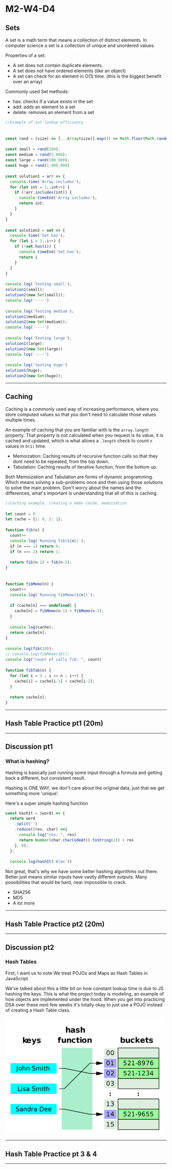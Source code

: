 # M2-W4-D4

## Sets

A set is a math term that means a collection of distinct elements. In computer
science a set is a collection of unique and unordered values.

Properties of a set:

- A set does not contain duplicate elements.
- A set does not have ordered elements (like an object)
- A set can check for an element in O(1) time. (this is the biggest benefit over
  an array)

Commonly used Set methods:

- has: checks if a value exists in the set
- add: adds an element to a set
- delete: removes an element from a set

```js
//Example of set lookup efficiency


const rand = (size) => [...Array(size)].map(() => Math.floor(Math.random() * size));

const small = rand(100);
const medium = rand(5_000);
const large = rand(100_000);
const huge = rand(1_000_000)

const solution1 = arr => {
  console.time('Array.includes');
  for (let int = 1;;int++) {
    if (!arr.includes(int)) {
      console.timeEnd('Array.includes');
      return int;
    }
  }
}

const solution2 = set => {
  console.time('Set.has');
  for (let i = 1;;i++) {
    if (!set.has(i)) {
      console.timeEnd('Set.has');
      return i
    }
  }
}

console.log('Testing small');
solution1(small);
solution2(new Set(small));
console.log('----')

console.log('Testing medium');
solution1(medium);
solution2(new Set(medium));
console.log('----')

console.log('Testing large');
solution1(large);
solution2(new Set(large))
console.log('----')

console.log('testing huge')
solution1(huge);
solution2(new Set(huge));

```

---

## Caching

Caching is a commonly used way of increasing performance, where you store
computed values so that you don't need to calculate those values multiple times.

An example of caching that you are familiar with is the `array.length` property.
That property is not calculated when you request is its value, it is cached and
updated, which is what allows a `.length` check to count `n` values in `O(1)`
time.

- Memoization: Caching results of recursive function calls so that they dont need
to be repeated, from the top down.
- Tabulation: Caching results of iterative function, from the bottom up.

Both Memoization and Tabulation are forms of dynamic programming. Which means
solving a sub-problems once and then using those solutions to solve the main
problem. Don't worry about the names and the differences, what's important is
understanding that all of this is caching.

```js
//Caching example, creating a memo cache, memoization

let count = 0
let cache = {1: 0, 2: 1};

function fib(n) {
  count++
  console.log(`Running fib(${n})`);
  if (n === 1) return 0;
  if (n === 2) return 1;

  return fib(n-1) + fib(n-2);
}


function fibMemo(n) {
  count++
  console.log(`Running fibMemo(${n})`);

  if (cache[n] === undefined) {
    cache[n] = fibMemo(n-1) + fibMemo(n-2);
  }

  console.log(cache);
  return cache[n];
}

console.log(fib(10));
// console.log(fibMemo(10));
console.log("count of calls fib: ", count)

function fibTab(n) {
  for (let i = 3 ; i <= n ; i++) {
    cache[i] = cache[i-1] + cache[i-2];
  }

  return cache[n];
}
```

---

## Hash Table Practice pt1 (20m)

---

## Discussion pt1

### What is hashing?

Hashing is basically just running some input through a formula
and getting back a different, but consistent result.

Hashing is ONE WAY, we don't care about the original data, just
that we get something more 'unique'.

Here's a super simple hashing function

```js
const hashIt = (word) => {
  return word
    .split('')
    .reduce((res, char) =>{
      console.log("res: ", res)
      return Number(char.charCodeAt().toString(2)) + res
    }, 0);
  };

  console.log(hashIt('Alex'))
```

Not great, that's why we have some better hashing algorithms out there.
Better just means similar inputs have vastly different outputs. Many possibilities
that would be hard, near impossible to crack.

- SHA256
- MD5
- A lot more

---

## Hash Table Practice pt2 (20m)

---

## Discussion pt2

### Hash Tables

First, I want us to note We treat POJOs and Maps as Hash Tables in JavaScript

We've talked about this a little bit on how constant lookup time is due to
JS hashing the keys. This is what the project today is modeling, an example of
how objects are implemented under the hood. When you get into practicing DSA
over these next few weeks it's totally okay to just use a POJO instead of creating
a Hash Table class.

![hashing](./hashing.png)

---

## Hash Table Practice pt 3 & 4

---
